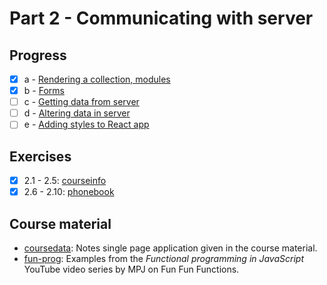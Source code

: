 # Part 2 - Communicating with server

## Progress

- [x] a - [Rendering a collection, modules](https://fullstackopen.com/en/part2/rendering_a_collection_modules)
- [x] b - [Forms](https://fullstackopen.com/en/part2/forms)
- [ ] c - [Getting data from server](https://fullstackopen.com/en/part2/getting_data_from_server)
- [ ] d - [Altering data in server](https://fullstackopen.com/en/part2/altering_data_in_server)
- [ ] e - [Adding styles to React app](https://fullstackopen.com/en/part2/adding_styles_to_react_app)

## Exercises

- [x] 2.1 - 2.5: [courseinfo](./courseinfo/)
- [x] 2.6 - 2.10: [phonebook](./phonebook/)

## Course material

- [coursedata](./coursedata/): Notes single page application given in the course material.
- [fun-prog](./fun-prog/): Examples from the _Functional programming in JavaScript_ YouTube video series by MPJ on Fun Fun Functions.
